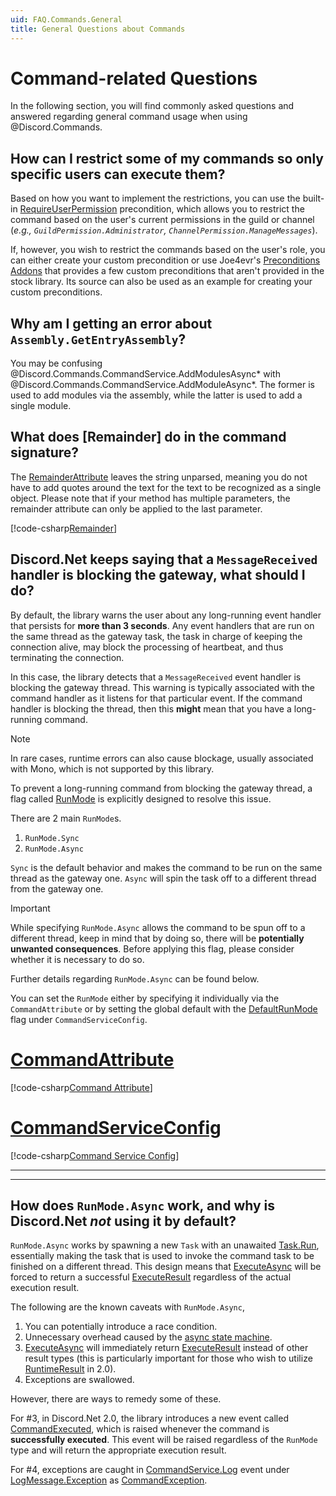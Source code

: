 ```yaml
---
uid: FAQ.Commands.General
title: General Questions about Commands
---
```


# Command-related Questions

In the following section, you will find commonly asked questions and
answered regarding general command usage when using @Discord.Commands.

## How can I restrict some of my commands so only specific users can execute them?

Based on how you want to implement the restrictions, you can use the
built-in [RequireUserPermission] precondition, which allows you to
restrict the command based on the user's current permissions in the
guild or channel (*e.g., `GuildPermission.Administrator`,
`ChannelPermission.ManageMessages`*).

If, however, you wish to restrict the commands based on the user's
role, you can either create your custom precondition or use
Joe4evr's [Preconditions Addons] that provides a few custom
preconditions that aren't provided in the stock library.
Its source can also be used as an example for creating your
custom preconditions.

[RequireUserPermission]: xref:Discord.Commands.RequireUserPermissionAttribute
[Preconditions Addons]: https://github.com/Joe4evr/Discord.Addons/tree/master/src/Discord.Addons.Preconditions

## Why am I getting an error about `Assembly.GetEntryAssembly`?

You may be confusing @Discord.Commands.CommandService.AddModulesAsync*
with @Discord.Commands.CommandService.AddModuleAsync*. The former
is used to add modules via the assembly, while the latter is used to
add a single module.

## What does [Remainder] do in the command signature?

The [RemainderAttribute] leaves the string unparsed, meaning you
do not have to add quotes around the text for the text to be
recognized as a single object. Please note that if your method has
multiple parameters, the remainder attribute can only be applied to
the last parameter.

[!code-csharp[Remainder](samples/Remainder.cs)]

[RemainderAttribute]: xref:Discord.Commands.RemainderAttribute

## Discord.Net keeps saying that a `MessageReceived` handler is blocking the gateway, what should I do?

By default, the library warns the user about any long-running event
handler that persists for **more than 3 seconds**. Any event
handlers that are run on the same thread as the gateway task, the task
in charge of keeping the connection alive, may block the processing of
heartbeat, and thus terminating the connection.

In this case, the library detects that a `MessageReceived`
event handler is blocking the gateway thread. This warning is
typically associated with the command handler as it listens for that
particular event. If the command handler is blocking the thread, then
this **might** mean that you have a long-running command.

> [!NOTE]
> In rare cases, runtime errors can also cause blockage, usually
> associated with Mono, which is not supported by this library.

To prevent a long-running command from blocking the gateway
thread, a flag called [RunMode] is explicitly designed to resolve
this issue.

There are 2 main `RunMode`s.

1. `RunMode.Sync`
2. `RunMode.Async`

`Sync` is the default behavior and makes the command to be run on the
same thread as the gateway one. `Async` will spin the task off to a
different thread from the gateway one.

> [!IMPORTANT]
> While specifying `RunMode.Async` allows the command to be spun off
> to a different thread, keep in mind that by doing so, there will be
> **potentially unwanted consequences**. Before applying this flag,
> please consider whether it is necessary to do so.
>
> Further details regarding `RunMode.Async` can be found below.

You can set the `RunMode` either by specifying it individually via
the `CommandAttribute` or by setting the global default with
the [DefaultRunMode] flag under `CommandServiceConfig`.

# [CommandAttribute](#tab/cmdattrib)

[!code-csharp[Command Attribute](samples/runmode-cmdattrib.cs)]

# [CommandServiceConfig](#tab/cmdconfig)

[!code-csharp[Command Service Config](samples/runmode-cmdconfig.cs)]

***

***

[RunMode]: xref:Discord.Commands.RunMode
[CommandAttribute]: xref:Discord.Commands.CommandAttribute
[DefaultRunMode]: xref:Discord.Commands.CommandServiceConfig.DefaultRunMode

## How does `RunMode.Async` work, and why is Discord.Net *not* using it by default?

`RunMode.Async` works by spawning a new `Task` with an unawaited
[Task.Run], essentially making the task that is used to invoke the
command task to be finished on a different thread. This design means
that [ExecuteAsync] will be forced to return a successful
[ExecuteResult] regardless of the actual execution result.

The following are the known caveats with `RunMode.Async`,

1. You can potentially introduce a race condition.
2. Unnecessary overhead caused by the [async state machine].
3. [ExecuteAsync] will immediately return [ExecuteResult] instead of
 other result types (this is particularly important for those who wish
 to utilize [RuntimeResult] in 2.0).
4. Exceptions are swallowed.

However, there are ways to remedy some of these.

For #3, in Discord.Net 2.0, the library introduces a new event called
[CommandExecuted], which is raised whenever the command is
**successfully executed**. This event will be raised regardless of
the `RunMode` type and will return the appropriate execution result.

For #4, exceptions are caught in [CommandService.Log] event under
[LogMessage.Exception] as [CommandException].

[Task.Run]: https://docs.microsoft.com/en-us/dotnet/api/system.threading.tasks.task.run
[async state machine]: https://www.red-gate.com/simple-talk/dotnet/net-tools/c-async-what-is-it-and-how-does-it-work/
[ExecuteAsync]: xref:Discord.Commands.CommandService.ExecuteAsync*
[ExecuteResult]: xref:Discord.Commands.ExecuteResult
[RuntimeResult]: xref:Discord.Commands.RuntimeResult
[CommandExecuted]: xref:Discord.Commands.CommandService.CommandExecuted
[CommandService.Log]: xref:Discord.Commands.CommandService.Log
[LogMessage.Exception]: xref:Discord.LogMessage.Exception*
[CommandException]: xref:Discord.Commands.CommandException